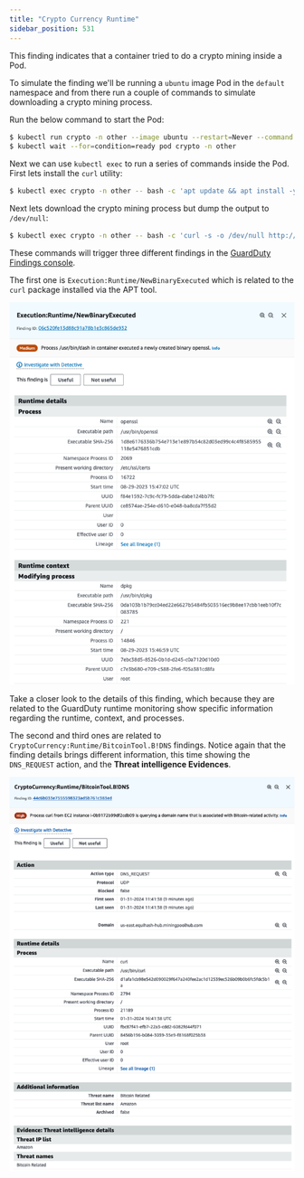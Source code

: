 ```yaml
---
title: "Crypto Currency Runtime"
sidebar_position: 531
---
```


This finding indicates that a container tried to do a crypto mining inside a Pod.

To simulate the finding we'll be running a `ubuntu` image Pod in the `default` namespace and from there run a couple of commands to simulate downloading a crypto mining process.

Run the below command to start the Pod:

```bash
$ kubectl run crypto -n other --image ubuntu --restart=Never --command -- sleep infinity
$ kubectl wait --for=condition=ready pod crypto -n other
```

Next we can use `kubectl exec` to run a series of commands inside the Pod. First lets install the `curl` utility:

```bash
$ kubectl exec crypto -n other -- bash -c 'apt update && apt install -y curl'
```

Next lets download the crypto mining process but dump the output to `/dev/null`:

```bash test=false
$ kubectl exec crypto -n other -- bash -c 'curl -s -o /dev/null http://us-east.equihash-hub.miningpoolhub.com:12026 || true && echo "Done!"'
```

These commands will trigger three different findings in the [GuardDuty Findings console](https://console.aws.amazon.com/guardduty/home#/findings).

The first one is `Execution:Runtime/NewBinaryExecuted` which is related to the `curl` package installed via the APT tool.

![](assets/binary-execution.png)

Take a closer look to the details of this finding, which because they are related to the GuardDuty runtime monitoring show specific information regarding the runtime, context, and processes.

The second and third ones are related to `CryptoCurrency:Runtime/BitcoinTool.B!DNS` findings. Notice again that the finding details brings different information, this time showing the `DNS_REQUEST` action, and the **Threat intelligence Evidences**.

![](assets/crypto-runtime.png)
